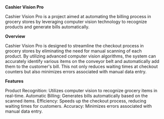 **Cashier Vision Pro**

Cashier Vision Pro is a project aimed at automating the billing process in grocery stores by leveraging computer vision technology to recognize products and generate bills automatically.

**Overview**

Cashier Vision Pro is designed to streamline the checkout process in grocery stores by eliminating the need for manual scanning of each product. By utilizing advanced computer vision algorithms, the system can accurately identify various items on the conveyor belt and automatically add them to the customer's bill. This not only reduces waiting times at checkout counters but also minimizes errors associated with manual data entry.

**Features**

Product Recognition: Utilizes computer vision to recognize grocery items in real-time.
Automatic Billing: Generates bills automatically based on the scanned items.
Efficiency: Speeds up the checkout process, reducing waiting times for customers.
Accuracy: Minimizes errors associated with manual data entry.
